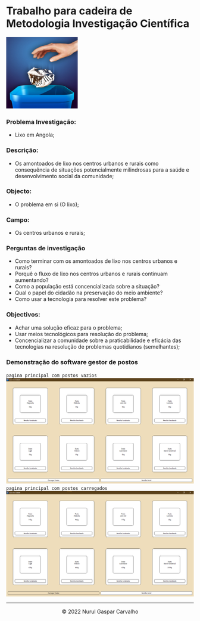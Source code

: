 # Trabalho para cadeira de Metodologia Investigação Científica

![logo](favicon/favicon-192x192.png)

### Problema Investigação:

- Lixo em Angola;

### Descrição:

- Os amontoados de lixo nos centros urbanos e rurais como consequência de situações potencialmente milindrosas para a saúde e desenvolvimento social da comunidade;

### Objecto:

- O problema em si (O lixo);

### Campo:

- Os centros urbanos e rurais;

### Perguntas de investigação

- Como terminar com os amontoados de lixo nos centros urbanos e rurais?
- Porquê o fluxo de lixo nos centros urbanos e rurais continuam aumentando?
- Como a população está concencializada sobre a situação?
- Qual o papel do cidadão na preservação do meio ambiente?
- Como usar a tecnologia para resolver este problema?

### Objectivos:

- Achar uma solução eficaz para o problema;
- Usar meios tecnológicos para resolução do problema;
- Concencializar a comunidade sobre a praticabilidade e eficácia das tecnologias na resolução de problemas quotidianos (semelhantes);

### Demonstração do software gestor de postos

`pagina principal com postos vazios`
![demonstracao-1](img/demo1.png) \
`pagina principal com postos carregados`
![demonstracao-2](img/demo2.png)

---

<div align="center">

&copy; 2022 Nurul Gaspar Carvalho

</div>